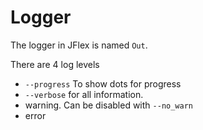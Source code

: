 # Logger

The logger in JFlex is named `Out`.

There are 4 log levels
* `--progress` To show dots for progress
* `--verbose` for all information.
* warning. Can be disabled with `--no_warn`
* error
